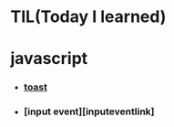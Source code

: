 **TIL(Today I learned)** 
=======
# __javascript__

* ### [toast][toastlink]

[toastlink]: https://github.com/ejisooo/TIL/blob/main/javascript/toast.md "Go toast"

* ### [input event][inputeventlink]

[inputlink]: https://github.com/ejisooo/TIL/blob/main/javascript/input.md "Go toast"

